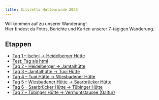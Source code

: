 ```yaml
---
title: Silvretta Hüttenrunde 2025
---
```



Willkommen auf zu unserer Wanderung!  
Hier findest du Fotos, Berichte und Karten unserer 7-tägigen Wanderung.

## Etappen
- [Tag 1 – Ischgl → Heidelberger Hütte](tag1.md)
- [Test: Tag als html](tag1.html)
- [Tag 2 – Heidelberger → Jamtalhütte](tag2.md)
- [Tag 3 – Jamtalhütte → Tuoi Hütte](tag3.md)
- [Tag 4 – Tuoi Hütte → Wiesbadener Hütte](tag4.md)
- [Tag 5 – Wiesbadener Hütte → Saarbrücker Hütte](tag5.md)
- [Tag 6 – Saarbrücker Hütte → Tübinger Hütte](tag6.md)
- [Tag 7 – Tübinger Hütte → Vermuntstausee (Galtür)](tag5.md)
